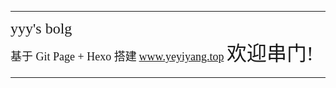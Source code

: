 <hr></hr>

<font size=5 face="Comic Sans MS">yyy's bolg</font><br>
<font size=4 face="楷体"> 基于 <font size=4 face="Ink Free">Git Page + Hexo </font> 搭建</font>
<font size=4 face="MV Boli"> www.yeyiyang.top <font size=6 face="hakuyoxingshu7000">欢迎串门!</font>

<hr></hr>